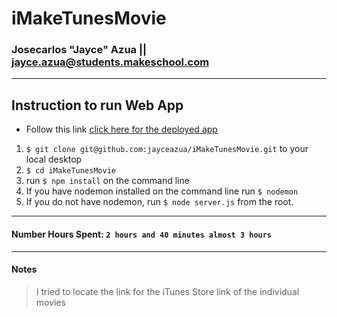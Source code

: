 # iMakeTunesMovie

### Josecarlos "Jayce" Azua || jayce.azua@students.makeschool.com
***
## Instruction to run Web App
* Follow this link [click here for the deployed app](https://thawing-basin-21835.herokuapp.com/)
1. ```$ git clone git@github.com:jayceazua/iMakeTunesMovie.git``` to your local desktop
2. ```$ cd iMakeTunesMovie```
3. run ```$ npm install``` on the command line
4. If you have nodemon installed on the command line run ```$ nodemon```
5. If you do not have nodemon, run ```$ node server.js``` from the root.

***
#### Number Hours Spent: ```2 hours and 40 minutes almost 3 hours```
***
#### Notes
> I tried to locate the link for the iTunes Store link of the individual movies
